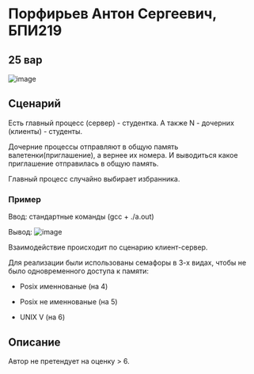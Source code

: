 # Порфирьев Антон Сергеевич, БПИ219
## 25 вар
![image](https://user-images.githubusercontent.com/90344389/234137645-dc5011cd-f489-47c6-bcb0-80c8cd26ba23.png)
## Сценарий
Есть главный процесс (сервер) - студентка. А также N - дочерних (клиенты) - студенты.

Дочерние процессы отправляют в общую память валетенки(приглашение), а вернее их номера. И выводиться какое приглашение отправилась в общую память.

Главный процесс случайно выбирает избранника.

### Пример

Ввод: стандартные команды (gcc + ./a.out)

Вывод:
![image](https://user-images.githubusercontent.com/90344389/234138448-e16280e3-532d-4254-a0dc-b7ebcdc3da0d.png)


Взаимодействие происходит по сценарию клиент-сервер.

Для реализации были использованы семафоры в 3-х видах, чтобы не было одновременного доступа к памяти:

+ Posix именнованые (на 4)

+ Posix не именнованые (на 5)

+ UNIX V (на 6)

## Описание

Автор не претендует на оценку > 6.

